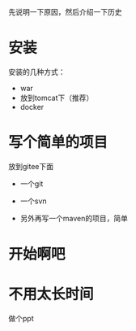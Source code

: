 先说明一下原因，然后介绍一下历史

# 安装

安装的几种方式：
- war
- 放到tomcat下（推荐）
- docker

# 写个简单的项目

放到gitee下面

- 一个git

- 一个svn

- 另外再写一个maven的项目，简单

# 开始啊吧

# 不用太长时间

做个ppt
